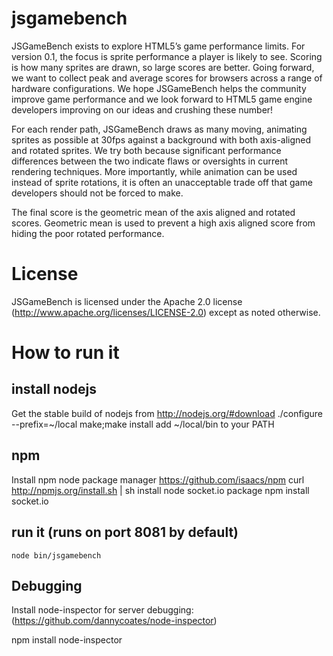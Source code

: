 # jsgamebench

JSGameBench exists to explore HTML5’s game performance limits. For version 0.1, the focus is sprite performance a player is likely to see. Scoring is how many sprites are drawn, so large scores are better. Going forward, we want to collect peak and average scores for browsers across a range of hardware configurations. We hope JSGameBench helps the community improve game performance and we look forward to HTML5 game engine developers improving on our ideas and crushing these number!

For each render path, JSGameBench draws as many moving, animating sprites as possible at 30fps against a background with both axis-aligned and rotated sprites. We try both because significant performance differences between the two indicate flaws or oversights in current rendering techniques. More importantly, while animation can be used instead of sprite rotations, it is often an unacceptable trade off that game developers should not be forced to make.

The final score is the geometric mean of the axis aligned and rotated scores. Geometric mean is used to prevent a high axis aligned score from hiding the poor rotated performance.

# License

JSGameBench is licensed under the Apache 2.0 license (http://www.apache.org/licenses/LICENSE-2.0) except as noted otherwise.

# How to run it

## install nodejs
Get the stable build of nodejs from http://nodejs.org/#download
    ./configure --prefix=~/local
    make;make install
    add ~/local/bin to your PATH

## npm
Install npm node package manager https://github.com/isaacs/npm
    curl http://npmjs.org/install.sh | sh
    install node socket.io package
    npm install socket.io

## run it (runs on port 8081 by default)

    node bin/jsgamebench


## Debugging
Install node-inspector for server debugging: (https://github.com/dannycoates/node-inspector)

  npm install node-inspector